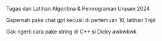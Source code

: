 Tugas dan Latihan Algoritma & Pemrograman Unpam 2024

Gapernah pake chat gpt kecuali di pertemuan 10, latihan 1 njir

Gak ngerti cara pake string di C++ si Dicky awkwkwk
